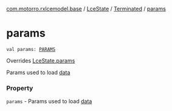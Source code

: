[com.motorro.rxlcemodel.base](../../index.md) / [LceState](../index.md) / [Terminated](index.md) / [params](./params.md)

# params

`val params: `[`PARAMS`](index.md#PARAMS)

Overrides [LceState.params](../params.md)

Params used to load [data](data.md)

### Property

`params` - Params used to load [data](data.md)